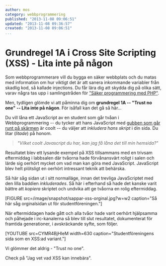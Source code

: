 ```yaml
---
author: mos
category: webbprogrammering
published: "2013-11-08 09:06:51"
updated: "2013-11-08 09:36:57"
created: "2013-11-08 09:06:51"
...
```

Grundregel 1A i Cross Site Scripting (XSS) - Lita inte på någon
==================================

Som webbprogrammerare vill du bygga en säker webbplats och du matas med information om hur viktigt det är att sanera inkommande variabler från skadlig kod, så kallade injections. Du får lära dig att skydda dig på olika sätt, varav några tas upp i samlingstråden för ["Säker programmering med PHP"](t/1702).

Men, tydligen glömde vi att påminna dig om **grundregel 1A -- "Trust no one" -- Lita inte på någon**. För isåfall kan det gå så här...

<!--more-->


Du vill låna ett JavaScript av en student som går tvåan i Webbprogrammering -- du tycker att hans JavaScript med [gubben som går runt på skärmen](javascript/lekplats/move-around-css-sprite-using-css3-transitions/) är coolt -- du väljer att *inkludera hans skript* i din sida. Du litar (*litade*) på honom.

> *"Vilket coolt Javascript du har, kan jag få låna det till min hemsida?"*

Resultatet blev ett lysande exempel på XSS tillsammans med en trivsam eftermiddag i labbsalen där tvåorna hade förvånansvärt roligt i salen och lärde sig oerhört mycket om vad man kan göra med JavaScript. JavaScript blev helt plötsligt en oerhört intressant teknik att behärska.

Så här såg sidan ut i sitt normalläge, innan det trevliga JavaScriptet med den lilla baddien *inkluderades*. Så här i efterhand så hade det kanske varit bättre att *kopiera* skriptet och undvika att ge tvåorna en rolig eftermiddag.

[FIGURE src=/image/snapshot/sappar-xss-orginal.jpg?w=w2 caption="Så här såg orginalsidan ut för studentföreningen."]

När eftermiddagen hade gått och alla tvåor hade varit oerhört hjälpsamma och påhejade i irc-kanalerna så blev till slut resultatet, dokumenterat för framtida generationer, i avskräckande syfte, som följer.

[YOUTUBE src=CYMR4BjHIeM width=630 caption="Studentföreningens sida som en XSS:ad variant."]

Vi glömmer det aldrig - "Trust no one". 

Check på "Jag vet vad XSS kan innebära".
